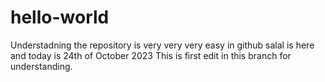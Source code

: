 # hello-world
Understadning the repository is very very very easy in github
salal is here and today is 24th of October 2023
This is first edit in this branch for understanding.
